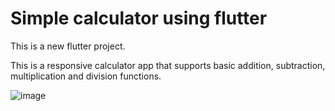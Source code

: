 # Simple calculator using flutter

This is a new flutter project.

This is a responsive calculator app that supports basic addition, subtraction, multiplication and division functions.

![image](https://github.com/jay15git/Calculator_flutter/assets/148239272/5a0901d9-7c9c-421d-8f01-86b9f06c9813)

